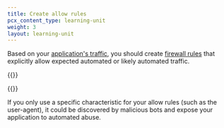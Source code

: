 ```yaml
---
title: Create allow rules
pcx_content_type: learning-unit
weight: 3
layout: learning-unit
---
```


Based on your [application's traffic](/learning-paths/modules/security/bot-management-setup/review-analytics/), you should create [firewall rules](/firewall/cf-dashboard/create-edit-delete-rules/) that explicitly allow expected automated or likely automated traffic.

{{<render file="_allow-rules-caveat.md" productFolder="bots">}}
<br/>

{{<render file="_allow-mobile-app-rule.md" productFolder="bots">}}

If you only use a specific characteristic for your allow rules (such as the user-agent), it could be discovered by malicious bots and expose your application to automated abuse.